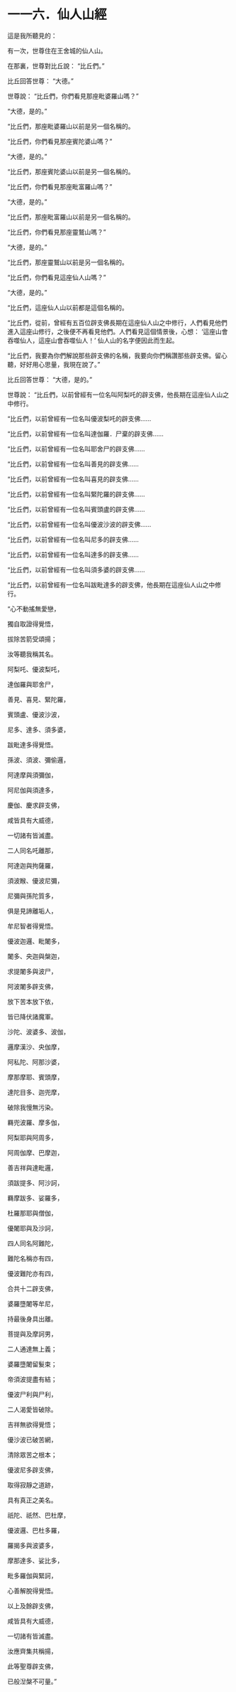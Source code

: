 # 一一六．仙人山經

這是我所聽見的：

有一次，世尊住在王舍城的仙人山。

在那裏，世尊對比丘說： “比丘們。”

比丘回答世尊： “大德。”

世尊說： “比丘們，你們看見那座毗婆羅山嗎？”

“大德，是的。”

“比丘們，那座毗婆羅山以前是另一個名稱的。

“比丘們，你們看見那座賓陀婆山嗎？”

“大德，是的。”

“比丘們，那座賓陀婆山以前是另一個名稱的。

“比丘們，你們看見那座毗富羅山嗎？”

“大德，是的。”

“比丘們，那座毗富羅山以前是另一個名稱的。

“比丘們，你們看見那座靈鷲山嗎？”

“大德，是的。”

“比丘們，那座靈鷲山以前是另一個名稱的。

“比丘們，你們看見這座仙人山嗎？”

“大德，是的。”

“比丘們，這座仙人山以前都是這個名稱的。

“比丘們，從前，曾經有五百位辟支佛長期在這座仙人山之中修行，人們看見他們進入這座山修行，之後便不再看見他們。人們看見這個情景後，心想： ‘這座山會吞噬仙人，這座山會吞噬仙人！’ 仙人山的名字便因此而生起。

“比丘們，我要為你們解說那些辟支佛的名稱，我要向你們稱讚那些辟支佛。留心聽，好好用心思量，我現在說了。”

比丘回答世尊： “大德，是的。”

世尊說： “比丘們，以前曾經有一位名叫阿梨吒的辟支佛，他長期在這座仙人山之中修行。

“比丘們，以前曾經有一位名叫優波梨吒的辟支佛……

“比丘們，以前曾經有一位名叫達伽羅．尸棄的辟支佛……

“比丘們，以前曾經有一位名叫耶舍尸的辟支佛……

“比丘們，以前曾經有一位名叫善見的辟支佛……

“比丘們，以前曾經有一位名叫喜見的辟支佛……

“比丘們，以前曾經有一位名叫緊陀羅的辟支佛……

“比丘們，以前曾經有一位名叫賓頭盧的辟支佛……

“比丘們，以前曾經有一位名叫優波沙波的辟支佛……

“比丘們，以前曾經有一位名叫尼多的辟支佛……

“比丘們，以前曾經有一位名叫達多的辟支佛……

“比丘們，以前曾經有一位名叫須多婆的辟支佛……

“比丘們，以前曾經有一位名叫跋毗達多的辟支佛，他長期在這座仙人山之中修行。

“心不動搖無愛戀，

獨自取證得覺悟，

拔除苦箭受頌揚；

汝等聽我稱其名。

阿梨吒、優波梨吒，

達伽羅與耶舍尸，

善見、喜見、緊陀羅，

賓頭盧、優波沙波，

尼多、達多、須多婆，

跋毗達多得覺悟。

孫波、須波、彌偷邏，

阿達摩與須彌伽，

阿尼伽與須達多，

慶伽、慶求辟支佛，

咸皆具有大威德，

一切諸有皆滅盡。

二人同名吒離那，

阿達迦與拘薩羅，

須波睺、優波尼彌，

尼彌與孫陀質多，

俱是見諦離垢人，

牟尼智者得覺悟。

優波迦邏、毗闍多，

闍多、央迦與槃迦，

求提闍多與波尸，

阿波闍多辟支佛，

放下苦本放下依，

皆已降伏諸魔軍。

沙陀、波婆多、波伽，

邏摩漢沙、央伽摩，

阿私陀、阿那沙婆，

摩那摩耶、賓頭摩，

達陀目多、迦兜摩，

破除我慢無污染。

羇兜波羅、摩多伽，

阿梨耶與阿周多，

阿周伽摩、巴摩迦，

善吉祥與達毗邏，

須跋提多、阿沙訶，

羇摩跋多、娑羅多，

杜羅那耶與僧伽，

優闍耶與及沙訶，

四人同名阿難陀，

難陀名稱亦有四，

優波難陀亦有四，

合共十二辟支佛，

婆羅墮闍等牟尼，

持最後身具出離。

菩提與及摩訶男，

二人通達無上義；

婆羅墮闍留髮束；

帝須波提盡有結；

優波尸利與尸利，

二人渴愛皆破除。

吉祥無欲得覺悟；

優沙波已破苦網，

清除眾苦之根本；

優波尼多辟支佛，

取得寂靜之道跡，

具有真正之美名。

祇陀、祇然、巴杜摩，

優波邏、巴杜多羅，

羅揭多與波婆多，

摩那達多、娑比多，

毗多羅伽與緊訶，

心善解脫得覺悟。

以上及餘辟支佛，

咸皆具有大威德，

一切諸有皆滅盡。

汝應齊集共稱揚，

此等聖尊辟支佛，

已般湼槃不可量。” 

